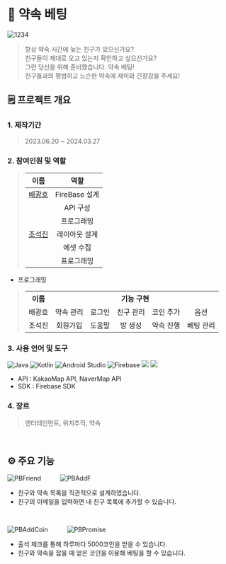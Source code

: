 # 📱 약속 베팅
![1234](https://github.com/cho-stone/Promise-bet/assets/74195857/03cd2e3a-390b-4ea1-a8f9-cbe3070d3043)
> 항상 약속 시간에 늦는 친구가 있으신가요?  
> 친구들이 제대로 오고 있는지 확인하고 싶으신가요?  
> 그런 당신을 위해 준비했습니다. 약속 베팅!  
> 친구들과의 평범하고 느슨한 약속에 재미와 긴장감을 주세요!  
## 🗒 프로젝트 개요
### 1. 제작기간
> 2023.06.20 ~ 2024.03.27
### 2. 참여인원 및 역할
> |이름|역할|
> |:------:|:---:|
> |[배광호](https://github.com/kangho1117)|FireBase 설계|
> | |API 구성|
> | |프로그래밍|
> |[조석진](https://github.com/cho-stone)|레이아웃 설계|
> | |에셋 수집|
> | |프로그래밍|
* 프로그래밍
> <table>
>  <tr>
>    <th align="center">이름</th>
>    <th colspan="5" align="center">기능 구현</th>
>  </tr>
>  <tr>
>    <td align="center">배광호</td>
>    <td align="center">약속 관리</td>
>    <td align="center">로그인</td>
>    <td align="center">친구 관리</td>
>    <td align="center">코인 추가</td>
>    <td align="center">옵션</td>
>  </tr>
>  <tr>
>    <td align="center">조석진</td>
>    <td align="center">회원가입</td>
>    <td align="center">도움말</td>
>    <td align="center">방 생성</td>
>    <td align="center">약속 진행</td>
>    <td align="center">베팅 관리</td>
>  </tr>
> </table>

### 3. 사용 언어 및 도구
![Java](https://img.shields.io/badge/java-%23ED8B00.svg?style=for-the-badge&logo=openjdk&logoColor=white) ![Kotlin](https://img.shields.io/badge/kotlin-%237F52FF.svg?style=for-the-badge&logo=kotlin&logoColor=white) ![Android Studio](https://img.shields.io/badge/android%20studio-346ac1?style=for-the-badge&logo=android%20studio&logoColor=white) ![Firebase](https://img.shields.io/badge/firebase-a08021?style=for-the-badge&logo=firebase&logoColor=ffcd34)   <img src="https://img.shields.io/badge/Naver-03C75A?style=for-the-badge&logo=Naver&logoColor=white">  <img src="https://img.shields.io/badge/Kakao-FFCD00?style=for-the-badge&logo=Kakao&logoColor=black">
* API : KakaoMap API, NaverMap API
* SDK : Firebase SDK
### 4. 장르
> 엔터테인먼트, 위치추적, 약속
<br>

## ⚙ 주요 기능
![PBFriend](https://github.com/cho-stone/Promise-bet/assets/74195857/b2446858-d10f-498c-90c7-6d06a3704f26) &nbsp; &nbsp; &nbsp; &nbsp; &nbsp; ![PBAddF](https://github.com/cho-stone/Promise-bet/assets/74195857/73a505f6-2498-4f3f-a5be-cc89e5aaf9f5)  
* 친구와 약속 목록을 직관적으로 설계하였습니다.
* 친구의 이메일을 입력하면 내 친구 목록에 추가할 수 있습니다.
<br>

![PBAddCoin](https://github.com/cho-stone/Promise-bet/assets/74195857/3f1ef552-1611-4c7b-9af3-7e82470809ac) &nbsp; &nbsp; &nbsp; &nbsp; &nbsp; ![PBPromise](https://github.com/cho-stone/Promise-bet/assets/74195857/33e0fcb6-5104-4f54-87ae-6aa85ce6fb0f)
* 출석 체크를 통해 하루마다 5000코인을 받을 수 있습니다.
* 친구와 약속을 잡을 때 얻은 코인을 이용해 베팅을 할 수 있습니다.
